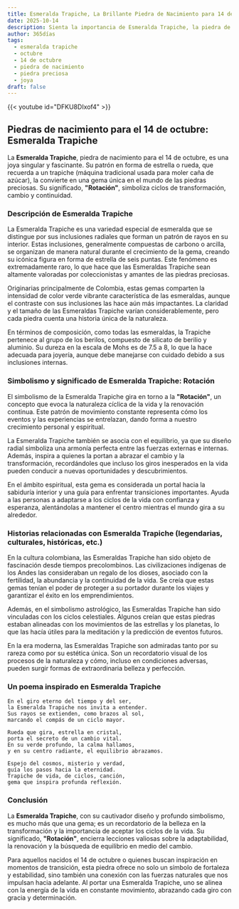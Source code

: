 ```yaml
---
title: Esmeralda Trapiche, La Brillante Piedra de Nacimiento para 14 de octubre
date: 2025-10-14
description: Sienta la importancia de Esmeralda Trapiche, la piedra de nacimiento de 14 de octubre que simboliza Rotación. Deje que su belleza y significado iluminen su día.
author: 365días
tags:
  - esmeralda trapiche
  - octubre
  - 14 de octubre
  - piedra de nacimiento
  - piedra preciosa
  - joya
draft: false
---
```


{{< youtube id="DFKU8DIxof4" >}}

## Piedras de nacimiento para el 14 de octubre: Esmeralda Trapiche

La **Esmeralda Trapiche**, piedra de nacimiento para el 14 de octubre, es una joya singular y fascinante. Su patrón en forma de estrella o rueda, que recuerda a un trapiche (máquina tradicional usada para moler caña de azúcar), la convierte en una gema única en el mundo de las piedras preciosas. Su significado, **"Rotación"**, simboliza ciclos de transformación, cambio y continuidad.

### Descripción de Esmeralda Trapiche

La Esmeralda Trapiche es una variedad especial de esmeralda que se distingue por sus inclusiones radiales que forman un patrón de rayos en su interior. Estas inclusiones, generalmente compuestas de carbono o arcilla, se organizan de manera natural durante el crecimiento de la gema, creando su icónica figura en forma de estrella de seis puntas. Este fenómeno es extremadamente raro, lo que hace que las Esmeraldas Trapiche sean altamente valoradas por coleccionistas y amantes de las piedras preciosas.

Originarias principalmente de Colombia, estas gemas comparten la intensidad de color verde vibrante característica de las esmeraldas, aunque el contraste con sus inclusiones las hace aún más impactantes. La claridad y el tamaño de las Esmeraldas Trapiche varían considerablemente, pero cada piedra cuenta una historia única de la naturaleza.

En términos de composición, como todas las esmeraldas, la Trapiche pertenece al grupo de los berilos, compuesto de silicato de berilio y aluminio. Su dureza en la escala de Mohs es de 7.5 a 8, lo que la hace adecuada para joyería, aunque debe manejarse con cuidado debido a sus inclusiones internas.

### Simbolismo y significado de Esmeralda Trapiche: Rotación

El simbolismo de la Esmeralda Trapiche gira en torno a la **"Rotación"**, un concepto que evoca la naturaleza cíclica de la vida y la renovación continua. Este patrón de movimiento constante representa cómo los eventos y las experiencias se entrelazan, dando forma a nuestro crecimiento personal y espiritual.

La Esmeralda Trapiche también se asocia con el equilibrio, ya que su diseño radial simboliza una armonía perfecta entre las fuerzas externas e internas. Además, inspira a quienes la portan a abrazar el cambio y la transformación, recordándoles que incluso los giros inesperados en la vida pueden conducir a nuevas oportunidades y descubrimientos.

En el ámbito espiritual, esta gema es considerada un portal hacia la sabiduría interior y una guía para enfrentar transiciones importantes. Ayuda a las personas a adaptarse a los ciclos de la vida con confianza y esperanza, alentándolas a mantener el centro mientras el mundo gira a su alrededor.

### Historias relacionadas con Esmeralda Trapiche (legendarias, culturales, históricas, etc.)

En la cultura colombiana, las Esmeraldas Trapiche han sido objeto de fascinación desde tiempos precolombinos. Las civilizaciones indígenas de los Andes las consideraban un regalo de los dioses, asociado con la fertilidad, la abundancia y la continuidad de la vida. Se creía que estas gemas tenían el poder de proteger a su portador durante los viajes y garantizar el éxito en los emprendimientos.

Además, en el simbolismo astrológico, las Esmeraldas Trapiche han sido vinculadas con los ciclos celestiales. Algunos creían que estas piedras estaban alineadas con los movimientos de las estrellas y los planetas, lo que las hacía útiles para la meditación y la predicción de eventos futuros.

En la era moderna, las Esmeraldas Trapiche son admiradas tanto por su rareza como por su estética única. Son un recordatorio visual de los procesos de la naturaleza y cómo, incluso en condiciones adversas, pueden surgir formas de extraordinaria belleza y perfección.

### Un poema inspirado en Esmeralda Trapiche

```
En el giro eterno del tiempo y del ser,  
la Esmeralda Trapiche nos invita a entender.  
Sus rayos se extienden, como brazos al sol,  
marcando el compás de un ciclo mayor.  

Rueda que gira, estrella en cristal,  
porta el secreto de un cambio vital.  
En su verde profundo, la calma hallamos,  
y en su centro radiante, el equilibrio abrazamos.  

Espejo del cosmos, misterio y verdad,  
guía los pasos hacia la eternidad.  
Trapiche de vida, de ciclos, canción,  
gema que inspira profunda reflexión.  
```

### Conclusión

La **Esmeralda Trapiche**, con su cautivador diseño y profundo simbolismo, es mucho más que una gema; es un recordatorio de la belleza en la transformación y la importancia de aceptar los ciclos de la vida. Su significado, **"Rotación"**, encierra lecciones valiosas sobre la adaptabilidad, la renovación y la búsqueda de equilibrio en medio del cambio.

Para aquellos nacidos el 14 de octubre o quienes buscan inspiración en momentos de transición, esta piedra ofrece no solo un símbolo de fortaleza y estabilidad, sino también una conexión con las fuerzas naturales que nos impulsan hacia adelante. Al portar una Esmeralda Trapiche, uno se alinea con la energía de la vida en constante movimiento, abrazando cada giro con gracia y determinación.